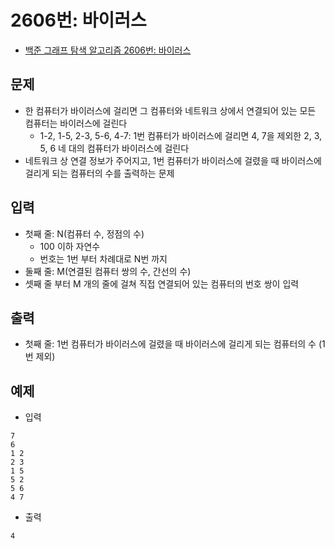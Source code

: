 # 2606번: 바이러스
- [백준 그래프 탐색 알고리즘 2606번: 바이러스](https://www.acmicpc.net/problem/2606)

## 문제
- 한 컴퓨터가 바이러스에 걸리면 그 컴퓨터와 네트워크 상에서 연결되어 있는 모든 컴퓨터는 바이러스에 걸린다
  - 1-2, 1-5, 2-3, 5-6, 4-7: 1번 컴퓨터가 바이러스에 걸리면 4, 7을 제외한 2, 3, 5, 6 네 대의 컴퓨터가 바이러스에 걸린다
- 네트워크 상 연결 정보가 주어지고, 1번 컴퓨터가 바이러스에 걸렸을 때 바이러스에 걸리게 되는 컴퓨터의 수를 출력하는 문제

## 입력
- 첫째 줄: N(컴퓨터 수, 정점의 수)
  - 100 이하 자연수
  - 번호는 1번 부터 차례대로 N번 까지
- 둘째 줄: M(연결된 컴퓨터 쌍의 수, 간선의 수)
- 셋째 줄 부터 M 개의 줄에 걸쳐 직접 연결되어 있는 컴퓨터의 번호 쌍이 입력

## 출력
- 첫째 줄: 1번 컴퓨터가 바이러스에 걸렸을 때 바이러스에 걸리게 되는 컴퓨터의 수 (1번 제외)

## 예제
- 입력
```text
7
6
1 2
2 3
1 5
5 2
5 6
4 7
```
- 출력
```text
4
```